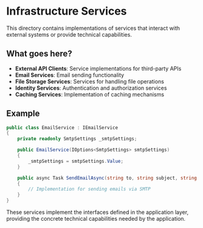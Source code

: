 # Infrastructure Services

This directory contains implementations of services that interact with external systems or provide technical capabilities.

## What goes here?

- **External API Clients**: Service implementations for third-party APIs
- **Email Services**: Email sending functionality
- **File Storage Services**: Services for handling file operations
- **Identity Services**: Authentication and authorization services
- **Caching Services**: Implementation of caching mechanisms

## Example

```csharp
public class EmailService : IEmailService
{
    private readonly SmtpSettings _smtpSettings;

    public EmailService(IOptions<SmtpSettings> smtpSettings)
    {
        _smtpSettings = smtpSettings.Value;
    }

    public async Task SendEmailAsync(string to, string subject, string body)
    {
        // Implementation for sending emails via SMTP
    }
}
```

These services implement the interfaces defined in the application layer, providing the concrete technical capabilities needed by the application.
